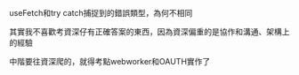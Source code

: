 useFetch和try catch捕捉到的錯誤類型，為何不相同

其實我不喜歡考資深仔有正確答案的東西，因為資深偏重的是協作和溝通、架構上的經驗

中階要往資深爬的，就得考點webworker和OAUTH實作了
